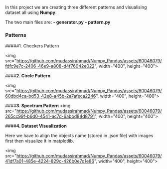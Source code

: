 In this project we are creating three different patterns and visualising dataset all using **Numpy**.

The two main files are:
**- generator.py** 
**- pattern.py**

### Patterns

#####1. Checkers Pattern

<img src="https://github.com/mudassirahmad/Numpy_Pandas/assets/60046079/fdfc9e7c-2406-46e9-a808-d4f76042e022", width="400", height="400">

####**2. Circle Pattern**

<img src="https://github.com/mudassirahmad/Numpy_Pandas/assets/60046079/60dbd4ca-bd53-42e8-a45b-2a7afeca2246", width="400", height="400">


####**3. Spectrum Pattern**
<img src="https://github.com/mudassirahmad/Numpy_Pandas/assets/60046079/265cc99f-b6d0-4541-ac7d-6abbd84d8791", width="400", height="400">


####**4. Dataset Visualization**

Here we have to align the objects name (stored in .json file) with images first then visualize it in matplotlib.

<img src="https://github.com/mudassirahmad/Numpy_Pandas/assets/60046079/41df7a01-485e-4224-829c-426b0e7d1e86", width="400", height="400">
